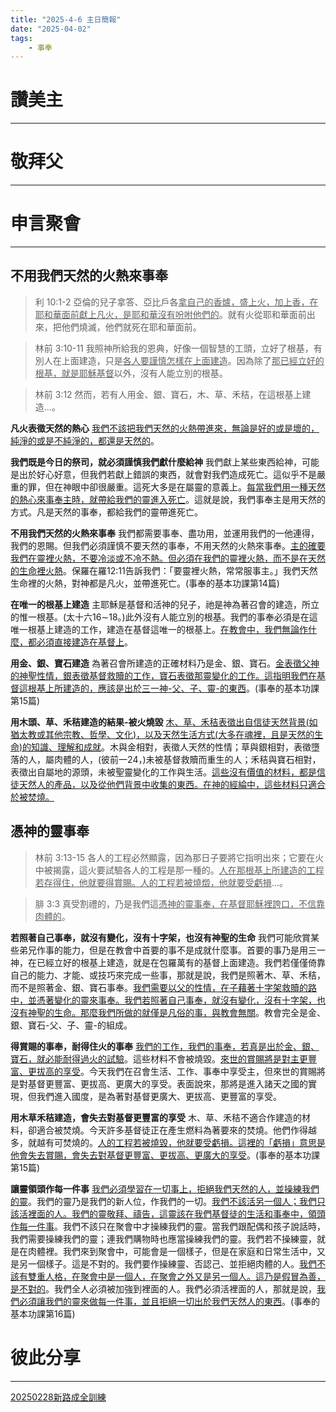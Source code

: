 ```yaml
---
title: "2025-4-6 主日簡報"
date: "2025-04-02"
tags:
    - 事奉
---
```


# 讚美主
___

# 敬拜父
___

# 申言聚會
___

## 不用我們天然的火熱來事奉

> 利 10:1-2 亞倫的兒子拿答、亞比戶各<u>拿自己的香爐，盛上火，加上香，在耶和華</u><u>面前獻上凡火</u><u>，是耶和華沒有吩咐他們的</u>。就有火從耶和華面前出來，把他們燒滅，他們就死在耶和華面前。

> 林前 3:10-11 我照神所給我的恩典，好像一個智慧的工頭，立好了根基，有別人在上面建造，只是<u>各人要謹慎怎樣在上面建造</u>。因為除了<u>那已經立好的根基，就是耶穌基督</u>以外，沒有人能立別的根基。

> 林前 3:12 然而，若有人用金、銀、寶石，木、草、禾秸，在這根基上建造…。

**凡火表徵天然的熱心** <u>我們不該把我們天然的火熱帶進來，無論是好的或是壞的，純淨的或是不純淨的，都還是天然的</u>。

**我們既是今日的祭司，就必須謹慎我們獻什麼給神** 我們獻上某些東西給神，可能是出於好心好意，但我們若獻上錯誤的東西，就會對我們造成死亡。這似乎不是嚴重的罪，但在神眼中卻很嚴重。這死大多是在屬靈的意義上。<u>每當我們用一種天然的熱心來事奉主時，就帶給我們的靈進入死亡</u>。這就是說，我們事奉主是用天然的方式。凡是天然的事奉，都給我們的靈帶進死亡。

**不用我們天然的火熱來事奉** 我們都需要事奉、盡功用，並運用我們的一他連得，我們的恩賜。但我們必須謹慎不要天然的事奉，不用天然的火熱來事奉。<u>主的確要我們在靈裡火熱，不要冷淡或不冷不熱。但必須在我們的靈裡火熱，而不是在天然的生命裡火熱</u>。保羅在羅12:11告訴我們：「要靈裡火熱，常常服事主。」我們天然生命裡的火熱，對神都是凡火，並帶進死亡。(事奉的基本功課第14篇)

**在唯一的根基上建造** 主耶穌是基督和活神的兒子，祂是神為著召會的建造，所立的惟一根基。(太十六16∼18。)此外沒有人能立別的根基。我們的事奉必須是在這唯一根基上建造的工作，建造在基督這唯一的根基上。<u>在教會中，我們無論作什麼，都必須直接建造在基督上</u>。

**用金、銀、寶石建造** 為著召會所建造的正確材料乃是金、銀、寶石。<u>金表徵父神的神聖性情，銀表徵基督救贖的工作，寶石表徵那靈變化的工作。這指明我們在基督這根基上所建造的，應該是出於三一神</u><u>-</u><u>父、子、靈</u><u>-</u><u>的東西</u>。(事奉的基本功課第15篇)

**用木頭、草、禾秸建造的結果-被火燒毀** <u>木、草、禾秸表徵出自信徒天然背景</u><u>(</u><u>如猶太教或其他宗教、哲學、文化</u><u>)</u><u>，以及天然生活方式</u><u>(</u><u>大多</u><u>在魂裡</u><u>，且是天然的生命</u><u>)</u><u>的知識、理解和成就</u>。木與金相對，表徵人天然的性情；草與銀相對，表徵墮落的人，屬肉體的人，(彼前一24，)未被基督救贖而重生的人；禾秸與寶石相對，表徵出自屬地的源頭，未被聖靈變化的工作與生活。<u>這些沒有價值的材料，都是信徒天然人的產品，以及從他們背景中收集的東西。在神的經綸中，這些材料只適合於被焚燒。</u>

## 憑神的靈事奉

> 林前 3:13-15 各人的工程必然顯露，因為那日子要將它指明出來；它要在火中被揭露，這火要試驗各人的工程是那一種的。<u>人在那根基上所建造的工程若存得住，他就要得賞賜。人的工程若被燒</u><u>燬</u><u>，他就要受虧損</u>…。

> 腓 3:3 真受割禮的，乃是我們這<u>憑神</u><u>的靈事奉，在基督耶穌裡誇口，不信靠肉體的</u>。

**若照著自己事奉，就沒有變化，沒有十字架，也沒有神聖的生命** 我們可能欣賞某些弟兄作事的能力，但是在教會中首要的事不是成就什麼事。首要的事乃是用三一神，在已經立好的根基上建造，就是在包羅萬有的基督上面建造。我們若僅僅倚靠自己的能力、才能、或技巧來完成一些事，那就是說，我們是照著木、草、禾秸，而不是照著金、銀、寶石事奉。<u>我們需要以父的性情，在子藉著十字架救贖的路中，並憑著變化的靈來事奉。我們若照著自己事奉，就沒有變化，沒有十字架，也沒有神聖的生命。那麼我們所做的就僅是凡俗的事，與教會無關</u>。教會完全是金、銀、寶石-父、子、靈-的組成。

**得賞賜的事奉，耐得住火的事奉** <u>我們的工作，我們的事奉，若真是出於金、銀、寶石，就必能耐得過火的試驗</u>。這些材料不會被燒毀。<u>來世的賞賜將是對主更豐富、更拔高的享受</u>。今天我們在召會生活、工作、事奉中享受主，但來世的賞賜將是對基督更豐富、更拔高、更廣大的享受。表面說來，那將是進入諸天之國的實現，但我們進入國度，是為著對基督更廣大、更拔高、更豐富的享受。

**用木草禾秸建造，會失去對基督更豐富的享受** 木、草、禾秸不適合作建造的材料，卻適合被焚燒。今天許多基督徒正在產生燃料為著要來的焚燒。他們作得越多，就越有可焚燒的。<u>人的工程若被燒毀，他就要受虧損。這裡的「虧損」意思是他會失去賞賜，會失去對基督更豐富、更拔高、更廣大的享受</u>。(事奉的基本功課第15篇)

**讓靈領頭作每一件事** <u>我們必須學習在一切事上，拒絕我們天然的人，並操練我們的靈</u>。我們的靈乃是我們的新人位，作我們的一切。<u>我們不該活另一個人；我們只該活裡面的人。我們的靈敬拜、禱告，這靈該在我們基督徒的生活和事奉中，領頭作每一件事</u>。我們不該只在聚會中才操練我們的靈。當我們跟配偶和孩子說話時，我們需要操練我們的靈；連我們購物時也應當操練我們的靈。我們若不操練靈，就是在肉體裡。我們來到聚會中，可能會是一個樣子，但是在家庭和日常生活中，又是另一個樣子。這是不對的。我們要作操練靈、否認己、並拒絕肉體的人。<u>我們不該有雙重人格，在聚會中是一個人，在聚會之外又是另一個人。這乃是假冒為善，是不對的</u>。我們全人必須被加強到裡面的人。我們必須活裡面的人，那就是說，<u>我們必須讓我們的靈來做每一件事，並且拒絕一切出於我們天然人的東西</u>。(事奉的基本功課第16篇)

# 彼此分享
___

<a href="../../assets/docs/20250228-NewWayEquippingTraining.pdf" download="20250228新路成全訓練.pdf">20250228新路成全訓練</a>

<object data="../../assets/docs/20250228-NewWayEquippingTraining.pdf" width="100%" height="1000" type='application/pdf'></object>